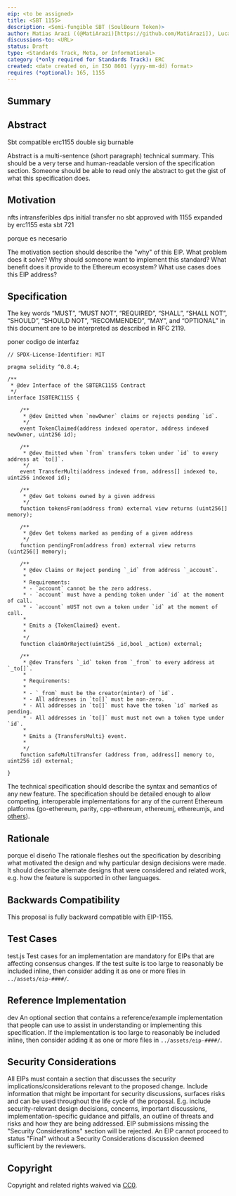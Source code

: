 ```yaml
---
eip: <to be assigned>
title: <SBT 1155>
description: <Semi-fungible SBT (SoulBourn Token)>
author: Matias Arazi ((@MatiArazi)[https://github.com/MatiArazi]), Lucas Grasso Ramos ((@LucasGrasso)[https://github.com/LucasGrasso]),
discussions-to: <URL>
status: Draft
type: <Standards Track, Meta, or Informational>
category (*only required for Standards Track): ERC
created: <date created on, in ISO 8601 (yyyy-mm-dd) format>
requires (*optional): 165, 1155
---
```


## Summary

## Abstract

Sbt
compatible erc1155
double sig
burnable

Abstract is a multi-sentence (short paragraph) technical summary. This should be a very terse and human-readable version of the specification section. Someone should be able to read only the abstract to get the gist of what this specification does.

## Motivation

nfts intransferibles dps initial transfer
no sbt approved with 1155
expanded by erc1155
esta sbt 721

porque es necesario


The motivation section should describe the "why" of this EIP. What problem does it solve? Why should someone want to implement this standard? What benefit does it provide to the Ethereum ecosystem? What use cases does this EIP address?



## Specification
The key words “MUST”, “MUST NOT”, “REQUIRED”, “SHALL”, “SHALL NOT”, “SHOULD”, “SHOULD NOT”, “RECOMMENDED”, “MAY”, and “OPTIONAL” in this document are to be interpreted as described in RFC 2119.

poner codigo de interfaz
```solidity
// SPDX-License-Identifier: MIT

pragma solidity ^0.8.4;

/**
 * @dev Interface of the SBTERC1155 Contract
 */
interface ISBTERC1155 {

    /**
     * @dev Emitted when `newOwner` claims or rejects pending `id`.
     */
    event TokenClaimed(address indexed operator, address indexed newOwner, uint256 id);

    /**
     * @dev Emitted when `from` transfers token under `id` to every address at `to[]`.
     */
    event TransferMulti(address indexed from, address[] indexed to, uint256 indexed id);

    /**
     * @dev Get tokens owned by a given address
     */
    function tokensFrom(address from) external view returns (uint256[] memory);

    /**
     * @dev Get tokens marked as pending of a given address
     */
    function pendingFrom(address from) external view returns (uint256[] memory);
    
    /**
     * @dev Claims or Reject pending `_id` from address `_account`.
     *
     * Requirements:
     * - `account` cannot be the zero address.
     * - `account` must have a pending token under `id` at the moment of call.
     * - `account` mUST not own a token under `id` at the moment of call.
     *
     * Emits a {TokenClaimed} event.
     *
     */
    function claimOrReject(uint256 _id,bool _action) external;

    /**
     * @dev Transfers `_id` token from `_from` to every address at `_to[]`.
     *
     * Requirements:
     *
     * - `_from` must be the creator(minter) of `id`.
     * - All addresses in `to[]` must be non-zero.
     * - All addresses in `to[]` must have the token `id` marked as pending.
     * - All addresses in `to[]` must must not own a token type under `id`.
     *
     * Emits a {TransfersMulti} event.
     *
     */
    function safeMultiTransfer (address from, address[] memory to, uint256 id) external;

}
```

The technical specification should describe the syntax and semantics of any new feature. The specification should be detailed enough to allow competing, interoperable implementations for any of the current Ethereum platforms (go-ethereum, parity, cpp-ethereum, ethereumj, ethereumjs, and [others](https://github.com/ethereum/wiki/wiki/Clients)).

## Rationale
porque el diseño
The rationale fleshes out the specification by describing what motivated the design and why particular design decisions were made. It should describe alternate designs that were considered and related work, e.g. how the feature is supported in other languages.

## Backwards Compatibility
This proposal is fully backward compatible with EIP-1155.

## Test Cases
test.js
Test cases for an implementation are mandatory for EIPs that are affecting consensus changes.  If the test suite is too large to reasonably be included inline, then consider adding it as one or more files in `../assets/eip-####/`.

## Reference Implementation
dev
An optional section that contains a reference/example implementation that people can use to assist in understanding or implementing this specification.  If the implementation is too large to reasonably be included inline, then consider adding it as one or more files in `../assets/eip-####/`.

## Security Considerations
All EIPs must contain a section that discusses the security implications/considerations relevant to the proposed change. Include information that might be important for security discussions, surfaces risks and can be used throughout the life cycle of the proposal. E.g. include security-relevant design decisions, concerns, important discussions, implementation-specific guidance and pitfalls, an outline of threats and risks and how they are being addressed. EIP submissions missing the "Security Considerations" section will be rejected. An EIP cannot proceed to status "Final" without a Security Considerations discussion deemed sufficient by the reviewers.

## Copyright
Copyright and related rights waived via [CC0](../LICENSE.md).